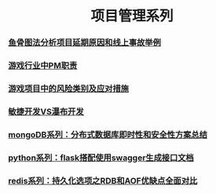# <center>项目管理系列</center>

### [鱼骨图法分析项目延期原因和线上事故举例](https://fairy1018.github.io/zhangfan-garden/blog/yugutu)
### [游戏行业中PM职责](https://fairy1018.github.io/zhangfan-garden/blog/pm)
### [游戏项目中的风险类别及应对措施](https://fairy1018.github.io/zhangfan-garden/blog/risk)
### [敏捷开发VS瀑布开发](https://fairy1018.github.io/zhangfan-garden/blog/scrum)
### [mongoDB系列：分布式数据库即时性和安全性方案总结](https://fairy1018.github.io/zhangfan-garden/blog/mongo)

### [python系列：flask搭配使用swagger生成接口文档](https://fairy1018.github.io/zhangfan-garden/blog/swagger)
### [redis系列：持久化选项之RDB和AOF优缺点全面对比](https://fairy1018.github.io/zhangfan-garden/blog/redis)
